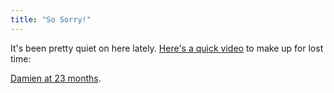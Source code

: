 ```yaml
---
title: "So Sorry!"
---
```

<p>It's been pretty quiet on here lately.  <a href="http://gallery.me.com/nothedge#100091">Here's a quick video</a> to make up for lost time:</p>
<p><a href="http://gallery.me.com/nothedge#100091">Damien at 23 months</a>.</p>
